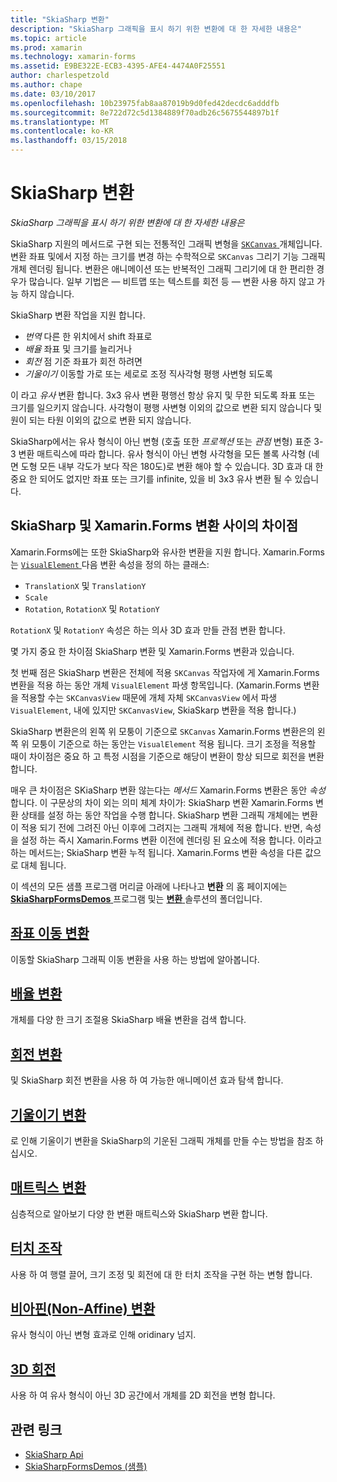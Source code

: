 ```yaml
---
title: "SkiaSharp 변환"
description: "SkiaSharp 그래픽을 표시 하기 위한 변환에 대 한 자세한 내용은"
ms.topic: article
ms.prod: xamarin
ms.technology: xamarin-forms
ms.assetid: E9BE322E-ECB3-4395-AFE4-4474A0F25551
author: charlespetzold
ms.author: chape
ms.date: 03/10/2017
ms.openlocfilehash: 10b23975fab8aa87019b9d0fed42decdc6adddfb
ms.sourcegitcommit: 8e722d72c5d1384889f70adb26c5675544897b1f
ms.translationtype: MT
ms.contentlocale: ko-KR
ms.lasthandoff: 03/15/2018
---
```

# <a name="skiasharp-transforms"></a>SkiaSharp 변환

_SkiaSharp 그래픽을 표시 하기 위한 변환에 대 한 자세한 내용은_

SkiaSharp 지원의 메서드로 구현 되는 전통적인 그래픽 변형을 [ `SKCanvas` ](https://developer.xamarin.com/api/type/SkiaSharp.SKCanvas/) 개체입니다. 변환 좌표 및에서 지정 하는 크기를 변경 하는 수학적으로 `SKCanvas` 그리기 기능 그래픽 개체 렌더링 됩니다. 변환은 애니메이션 또는 반복적인 그래픽 그리기에 대 한 편리한 경우가 많습니다. 일부 기법은 &mdash; 비트맵 또는 텍스트를 회전 등 &mdash; 변환 사용 하지 않고 가능 하지 않습니다.

SkiaSharp 변환 작업을 지원 합니다.

- *번역* 다른 한 위치에서 shift 좌표로
- *배율* 좌표 및 크기를 늘리거나
- *회전* 점 기준 좌표가 회전 하려면
- *기울이기* 이동할 가로 또는 세로로 조정 직사각형 평행 사변형 되도록

이 라고 *유사* 변환 합니다. 3x3 유사 변환 평행선 항상 유지 및 무한 되도록 좌표 또는 크기를 일으키지 않습니다. 사각형이 평행 사변형 이외의 값으로 변환 되지 않습니다 및 원이 되는 타원 이외의 값으로 변환 되지 않습니다.

SkiaSharp에서는 유사 형식이 아닌 변형 (호출 또한 *프로젝션* 또는 *관점* 변형) 표준 3-3 변환 매트릭스에 따라 합니다. 유사 형식이 아닌 변형 사각형을 모든 볼록 사각형 (네 면 도형 모든 내부 각도가 보다 작은 180도)로 변환 해야 할 수 있습니다. 3D 효과 대 한 중요 한 되어도 없지만 좌표 또는 크기를 infinite, 있을 비 3x3 유사 변환 될 수 있습니다.

## <a name="differences-between-skiasharp-and-xamarinforms-transforms"></a>SkiaSharp 및 Xamarin.Forms 변환 사이의 차이점

Xamarin.Forms에는 또한 SkiaSharp와 유사한 변환을 지원 합니다. Xamarin.Forms는 [ `VisualElement` ](https://developer.xamarin.com/api/type/Xamarin.Forms.VisualElement/) 다음 변환 속성을 정의 하는 클래스:

- `TranslationX` 및 `TranslationY`
- `Scale`
- `Rotation`, `RotationX` 및 `RotationY`

`RotationX` 및 `RotationY` 속성은 하는 의사 3D 효과 만들 관점 변환 합니다.

몇 가지 중요 한 차이점 SkiaSharp 변환 및 Xamarin.Forms 변환과 있습니다.

첫 번째 점은 SkiaSharp 변환은 전체에 적용 `SKCanvas` 작업자에 게 Xamarin.Forms 변환을 적용 하는 동안 개체 `VisualElement` 파생 항목입니다. (Xamarin.Forms 변환을 적용할 수는 `SKCanvasView` 때문에 개체 자체 `SKCanvasView` 에서 파생 `VisualElement`, 내에 있지만 `SKCanvasView`, SkiaSkarp 변환을 적용 합니다.)

SkiaSharp 변환은의 왼쪽 위 모퉁이 기준으로 `SKCanvas` Xamarin.Forms 변환은의 왼쪽 위 모퉁이 기준으로 하는 동안는 `VisualElement` 적용 됩니다. 크기 조정을 적용할 때이 차이점은 중요 하 고 특정 시점을 기준으로 해당이 변환이 항상 되므로 회전을 변환 합니다.

매우 큰 차이점은 SKiaSharp 변환 않는다는 *메서드* Xamarin.Forms 변환은 동안 *속성*합니다. 이 구문상의 차이 외는 의미 체계 차이가: SkiaSharp 변환 Xamarin.Forms 변환 상태를 설정 하는 동안 작업을 수행 합니다. SkiaSharp 변환 그래픽 개체에는 변환이 적용 되기 전에 그려진 아닌 이후에 그려지는 그래픽 개체에 적용 합니다. 반면, 속성을 설정 하는 즉시 Xamarin.Forms 변환 이전에 렌더링 된 요소에 적용 합니다. 이라고 하는 메서드는; SkiaSharp 변환 누적 됩니다. Xamarin.Forms 변환 속성을 다른 값으로 대체 됩니다.

이 섹션의 모든 샘플 프로그램 머리글 아래에 나타나고 **변환** 의 홈 페이지에는 [ **SkiaSharpFormsDemos** ](https://developer.xamarin.com/samples/xamarin-forms/SkiaSharpForms/SkiaSharpFormsDemos/) 프로그램 및는 [ **변환** ](https://github.com/xamarin/xamarin-forms-samples/tree/master/SkiaSharpForms/SkiaSharpFormsDemos/SkiaSharpFormsDemos/SkiaSharpFormsDemos/Transforms) 솔루션의 폴더입니다.

## <a name="the-translate-transformtranslatemd"></a>[좌표 이동 변환](translate.md)

이동할 SkiaSharp 그래픽 이동 변환을 사용 하는 방법에 알아봅니다.

## <a name="the-scale-transformscalemd"></a>[배율 변환](scale.md)

개체를 다양 한 크기 조절용 SkiaSharp 배율 변환을 검색 합니다.

## <a name="the-rotate-transformrotatemd"></a>[회전 변환](rotate.md)

및 SkiaSharp 회전 변환을 사용 하 여 가능한 애니메이션 효과 탐색 합니다.

## <a name="the-skew-transformskewmd"></a>[기울이기 변환](skew.md)

로 인해 기울이기 변환을 SkiaSharp의 기운된 그래픽 개체를 만들 수는 방법을 참조 하십시오.

## <a name="matrix-transformsmatrixmd"></a>[매트릭스 변환](matrix.md)

심층적으로 알아보기 다양 한 변환 매트릭스와 SkiaSharp 변환 합니다.

## <a name="touch-manipulationstouchmd"></a>[터치 조작](touch.md)

사용 하 여 행렬 끌어, 크기 조정 및 회전에 대 한 터치 조작을 구현 하는 변형 합니다.

## <a name="non-affine-transformsnon-affinemd"></a>[비아핀(Non-Affine) 변환](non-affine.md)

유사 형식이 아닌 변형 효과로 인해 oridinary 넘지.

## <a name="3d-rotation3d-rotationmd"></a>[3D 회전](3d-rotation.md)

사용 하 여 유사 형식이 아닌 3D 공간에서 개체를 2D 회전을 변형 합니다.


## <a name="related-links"></a>관련 링크

- [SkiaSharp Api](https://developer.xamarin.com/api/root/SkiaSharp/)
- [SkiaSharpFormsDemos (샘플)](https://developer.xamarin.com/samples/xamarin-forms/SkiaSharpForms/SkiaSharpFormsDemos/)
